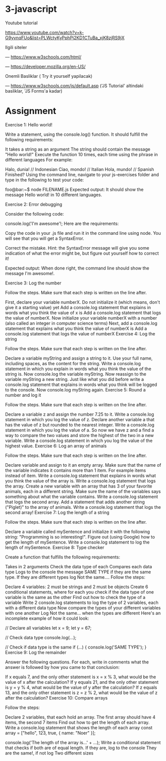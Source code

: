 # 3-javascript

Youtube tutorial

https://www.youtube.com/watch?v=k-G9yvnqFUo&list=PLWctyKyPphPj2KD1CTuBa_xjK8zjRS9jX

Ilgili siteler

— https://www.w3schools.com/html/

— https://developer.mozilla.org/en-US/

Onemli Basliklar ( Try it yourself yapilacak)

— https://www.w3schools.com/js/default.asp ('JS Tutorial' altindaki basliklar, 'JS Forms'a kadar)


# Assignment

Exercise 1: Hello world!

Write a statement, using the console.log() function. It should fulfill the following requirements:

It takes a string as an argument
The string should contain the message "Hello world!"
Execute the function 10 times, each time using the phrase in different languages
For example:

Halo, dunia! // Indonesian
Ciao, mondo! // Italian
Hola, mundo! // Spanish
Finished? Using the command line, navigate to your js-exercises folder and type in the following to test your code:

foo@bar:~$ node FILENAME.js
Expected output: It should show the message Hello world! in 10 different languages.

Exercise 2: Error debugging

Consider the following code:

console.log('I'm awesome'!;
Here are the requirements:

Copy the code in your .js file and run it in the command line using node.
You will see that you will get a SyntaxError.

Correct the mistake.
Hint: the SyntaxError message will give you some indication of what the error might be, but figure out yourself how to correct it!

Expected output: When done right, the command line should show the message I'm awesome!.

Exercise 3: Log the number

Follow the steps. Make sure that each step is written on the line after.

First, declare your variable numberX. Do not initialize it (which means, don't give it a starting value) yet
Add a console.log statement that explains in words what you think the value of x is
Add a console.log statement that logs the value of numberX.
Now initialize your variable numberX with a number (also called an integer in computer science terms)
Next, add a console.log statement that explains what you think the value of numberX is
Add a console.log statement that logs the value of numberX
Exercise 4: Log the string

Follow the steps. Make sure that each step is written on the line after.

Declare a variable myString and assign a string to it. Use your full name, including spaces, as the content for the string.
Write a console.log statement in which you explain in words what you think the value of the string is.
Now console.log the variable myString.
Now reassign to the variable myString a new string.
Just like what you did before write a console.log statement that explains in words what you think will be logged to the console.
Now console.log myString again.
Exercise 5: Round a number and log it

Follow the steps. Make sure that each step is written on the line after.

Declare a variable z and assign the number 7.25 to it.
Write a console.log statement in which you log the value of z.
Declare another variable a that has the value of z but rounded to the nearest integer.
Write a console.log statement in which you log the value of a.
So now we have z and a find a way to compare the two values and store the highest of the two in a new variable.
Write a console.log statement in which you log the value of the highest value.
Exercise 6: Log an array of animals

Follow the steps. Make sure that each step is written on the line after.

Declare variable and assign to it an empty array. Make sure that the name of the variable indicates it contains more than 1 item. For example items instead of item.
Write a console.log statement that explains in words what you think the value of the array is.
Write a console.log statement that logs the array.
Create a new variable with an array that has 3 of your favorite animals, each in a different string. Make sure the name of the variables says something about what the variable contains.
Write a console.log statement that logs the second array.
Add a statement that adds another string ("Piglet)" to the array of animals.
Write a console.log statement that logs the second array!
Exercise 7: Log the length of a string

Follow the steps. Make sure that each step is written on the line after.

Declare a variable called mySentence and initialize it with the following string: "Programming is so interesting!".
Figure out (using Google) how to get the length of mySentence.
Write a console.log statement to log the length of mySentence.
Exercise 8: Type checker

Create a function that fulfills the following requirements:

Takes in 2 arguments
Check the data type of each
Compares each data type
Logs to the console the message SAME TYPE if they are the same type. If they are different types log Not the same....
Follow the steps:

Declare 4 variables: 2 must be strings and 2 must be objects
Create 6 conditional statements, where for each you check if the data type of one variable is the same as the other
Find out how to check the type of a variable
Write 2 console.log statements to log the type of 2 variables, each with a different data type
Now compare the types of your different variables with one another
Log Not the same... when the types are different
Here's an incomplete example of how it could look:

// Declare all variables
let x = 9;
let y = 67;

// Check data type
console.log(...);

// Check if data type is the same
if (...) {
    console.log('SAME TYPE');
}
Exercise 9: Log the remainder

Answer the following questions. For each, write in comments what the answer is followed by how you came to that conclusion:

If x equals 7, and the only other statement is x = x % 3, what would be the value of x after the calculation?
If y equals 21, and the only other statement is y = y % 4, what would be the value of y after the calculation?
If z equals 13, and the only other statement is z = z % 2, what would be the value of z after the calculation?
Exercise 10: Compare arrays

Follow the steps:

Declare 2 variables, that each hold an array. The first array should have 4 items, the second 7 items
Find out how to get the length of each array. Write a console.log statement that shows the length of each array
const array = ["hello", 123, true, { name: "Noer" }];

console.log('The length of the array is...' + ...);
Write a conditional statement that checks if both are of equal length. If they are, log to the console They are the same!, if not log Two different sizes
